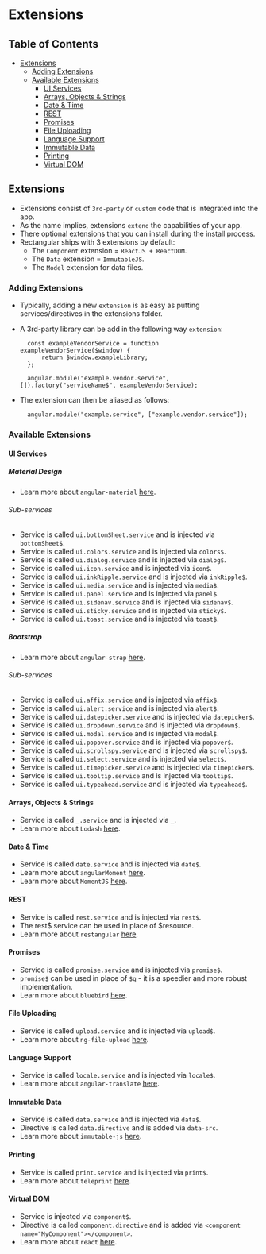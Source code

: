 # Extensions

## Table of Contents
* [Extensions](#Extensions)
	* [Adding Extensions](#AddingExtensions)
	* [Available Extensions](#AvailableExtensions)
		* [UI Services](#UIServices)
		* [Arrays, Objects & Strings](#ArraysObjectsStrings)
		* [Date & Time](#DateTime)
		* [REST](#REST)
		* [Promises](#Promises)
		* [File Uploading](#FileUploading)
		* [Language Support](#LanguageSupport)
		* [Immutable Data](#ImmutableData)
		* [Printing](#Printing)
		* [Virtual DOM](#VirtualDOM)

## <a name='Extensions'></a>Extensions
- Extensions consist of `3rd-party` or `custom` code that is integrated into the app.
- As the name implies, extensions `extend` the capabilities of your app.
- There optional extensions that you can install during the install process.
- Rectangular ships with 3 extensions by default:
	- The `Component` extension = `ReactJS + ReactDOM`.
	- The `Data` extension = `ImmutableJS`.
	- The `Model` extension for data files.

### <a name='AddingExtensions'></a>Adding Extensions
- Typically, adding a new `extension` is as easy as putting services/directives in the extensions folder.
- A 3rd-party library can be add in the following way `extension`:

		const exampleVendorService = function exampleVendorService($window) {
			return $window.exampleLibrary;
		};

		angular.module("example.vendor.service", []).factory("serviceName$", exampleVendorService);

- The extension can then be aliased as follows:

		angular.module("example.service", ["example.vendor.service"]);

### <a name='AvailableExtensions'></a>Available Extensions

#### <a name='UIServices'></a>UI Services

##### Material Design
- Learn more about `angular-material` [here](https://material.angularjs.org/latest/).

###### Sub-services
- Service is called `ui.bottomSheet.service` and is injected via `bottomSheet$`.
- Service is called `ui.colors.service` and is injected via `colors$`.
- Service is called `ui.dialog.service` and is injected via `dialog$`.
- Service is called `ui.icon.service` and is injected via `icon$`.
- Service is called `ui.inkRipple.service` and is injected via `inkRipple$`.
- Service is called `ui.media.service` and is injected via `media$`.
- Service is called `ui.panel.service` and is injected via `panel$`.
- Service is called `ui.sidenav.service` and is injected via `sidenav$`.
- Service is called `ui.sticky.service` and is injected via `sticky$`.
- Service is called `ui.toast.service` and is injected via `toast$`.

##### Bootstrap
- Learn more about `angular-strap` [here](https://mgcrea.github.io/angular-strap/).

###### Sub-services
- Service is called `ui.affix.service` and is injected via `affix$`.
- Service is called `ui.alert.service` and is injected via `alert$`.
- Service is called `ui.datepicker.service` and is injected via `datepicker$`.
- Service is called `ui.dropdown.service` and is injected via `dropdown$`.
- Service is called `ui.modal.service` and is injected via `modal$`.
- Service is called `ui.popover.service` and is injected via `popover$`.
- Service is called `ui.scrollspy.service` and is injected via `scrollspy$`.
- Service is called `ui.select.service` and is injected via `select$`.
- Service is called `ui.timepicker.service` and is injected via `timepicker$`.
- Service is called `ui.tooltip.service` and is injected via `tooltip$`.
- Service is called `ui.typeahead.service` and is injected via `typeahead$`.

#### <a name='ArraysObjectsStrings'></a>Arrays, Objects & Strings
- Service is called `_.service` and is injected via `_`.
- Learn more about `Lodash` [here](https://example.com/docs/4.16.6).

#### <a name='DateTime'></a>Date & Time
- Service is called `date.service` and is injected via `date$`.
- Learn more about `angularMoment` [here](https://github.com/urish/angular-moment).
- Learn more about `MomentJS` [here](http://momentjs.com/docs/).

#### <a name='REST'></a>REST
- Service is called `rest.service` and is injected via `rest$`.
- The rest$ service can be used in place of $resource.
- Learn more about `restangular` [here](https://github.com/mgonto/restangular/blob/master/README.md).

#### <a name='Promises'></a>Promises
- Service is called `promise.service` and is injected via `promise$`.
- `promise$` can be used in place of `$q` - it is a speedier and more robust implementation.
- Learn more about `bluebird` [here](http://bluebirdjs.com/docs/api-reference.html).

#### <a name='FileUploading'></a>File Uploading
- Service is called `upload.service` and is injected via `upload$`.
- Learn more about `ng-file-upload` [here](https://github.com/danialfarid/ng-file-upload).

#### <a name='LanguageSupport'></a>Language Support
- Service is called `locale.service` and is injected via `locale$`.
- Learn more about `angular-translate` [here](https://angular-translate.github.io/docs/#/guide).

#### <a name='ImmutableData'></a>Immutable Data
- Service is called `data.service` and is injected via `data$`.
- Directive is called `data.directive` and is added via `data-src`.
- Learn more about `immutable-js` [here](http://facebook.github.io/immutable-js/docs/).

#### <a name='Printing'></a>Printing
- Service is called `print.service` and is injected via `print$`.
- Learn more about `teleprint` [here](https://github.com/abbotto/teleprint).

#### <a name='VirtualDOM'></a>Virtual DOM
- Service is injected via `component$`.
- Directive is called `component.directive` and is added via `<component name="MyComponent"></component>`.
- Learn more about `react` [here](https://facebook.github.io/react/docs/hello-world.html).
